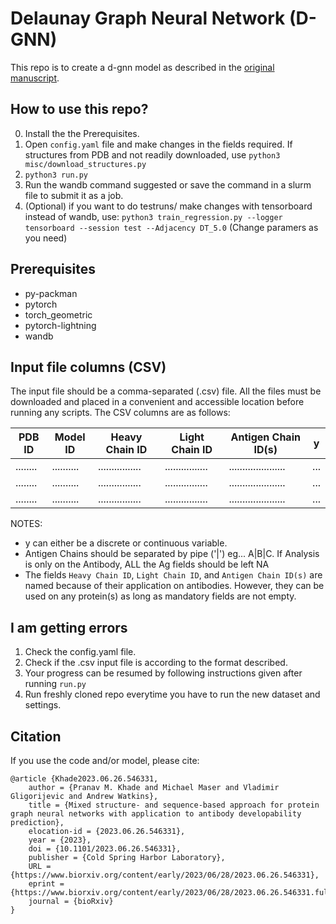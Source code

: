 # Delaunay Graph Neural Network (D-GNN)

This repo is to create a d-gnn model as described in the [original manuscript](https://www.biorxiv.org/content/10.1101/2023.06.26.546331v1).

## How to use this repo?

0. Install the the Prerequisites.
1. Open `config.yaml` file and make changes in the fields required. If structures from PDB and not readily downloaded, use `python3 misc/download_structures.py`
2. `python3 run.py`
3. Run the wandb command suggested or save the command in a slurm file to submit it as a job.
4. (Optional) if you want to do testruns/ make changes with tensorboard instead of wandb, use: `python3 train_regression.py --logger tensorboard --session test --Adjacency DT_5.0` (Change paramers as you need)

## Prerequisites

* py-packman
* pytorch
* torch_geometric
* pytorch-lightning
* wandb

## Input file columns (CSV)

The input file should be a comma-separated (.csv) file. All the files must be downloaded and placed in a convenient and accessible location before running any scripts. The CSV columns are as follows:


| PDB ID | Model ID | Heavy Chain ID | Light Chain ID | Antigen Chain ID(s) | y |
|--------|----------|----------------|----------------|---------------------|---|
|........|..........|................|................|.....................|...|
|........|..........|................|................|.....................|...|
|........|..........|................|................|.....................|...|

NOTES: 
* y can either be a discrete or continuous variable.
* Antigen Chains should be separated by pipe ('|') eg... A|B|C. If Analysis is only on the Antibody, ALL the Ag fields should be left NA
* The fields `Heavy Chain ID`, `Light Chain ID`, and `Antigen Chain ID(s)`  are named because of their application on antibodies. However, they can be used on any protein(s) as long as mandatory fields are not empty.

## I am getting errors

1. Check the config.yaml file.
2. Check if the .csv input file is according to the format described.
3. Your progress can be resumed by following instructions given after running `run.py`
4. Run freshly cloned repo everytime you have to run the new dataset and settings.

## Citation

If you use the code and/or model, please cite:
```
@article {Khade2023.06.26.546331,
	author = {Pranav M. Khade and Michael Maser and Vladimir Gligorijevic and Andrew Watkins},
	title = {Mixed structure- and sequence-based approach for protein graph neural networks with application to antibody developability prediction},
	elocation-id = {2023.06.26.546331},
	year = {2023},
	doi = {10.1101/2023.06.26.546331},
	publisher = {Cold Spring Harbor Laboratory},
	URL = {https://www.biorxiv.org/content/early/2023/06/28/2023.06.26.546331},
	eprint = {https://www.biorxiv.org/content/early/2023/06/28/2023.06.26.546331.full.pdf},
	journal = {bioRxiv}
}

```